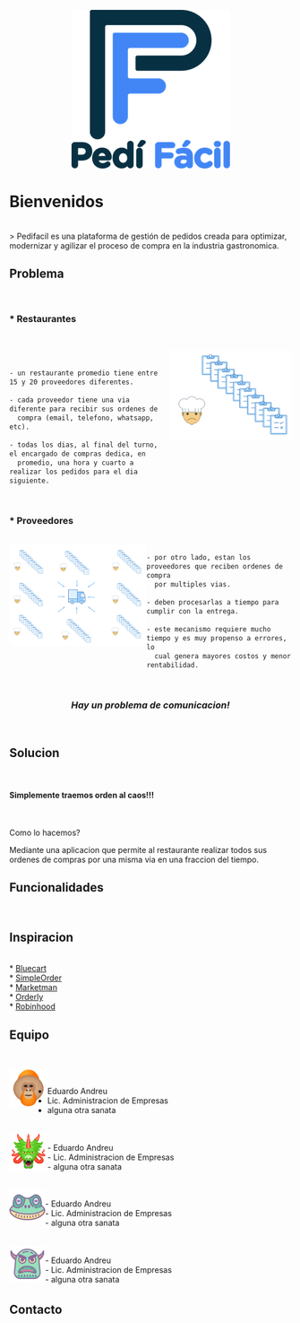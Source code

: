 
<p align="center">
  <img src="assets/logoPediFacil_README.png">
</p>

<h1>Bienvenidos</h1><br>
> Pedifacil es una plataforma de gestión de pedidos creada para optimizar, modernizar y agilizar el proceso de compra en la industria gastronomica.<br>

<h2>Problema</h2><br>

<h3 align="left">* Restaurantes</h3><br>

<img align="right" width="218" height="160" src="assets/img_chefOrder_README.png"><br>

    - un restaurante promedio tiene entre 15 y 20 proveedores diferentes.
    
    - cada proveedor tiene una via diferente para recibir sus ordenes de 
      compra (email, telefono, whatsapp, etc).
      
    - todas los dias, al final del turno, el encargado de compras dedica, en 
      promedio, una hora y cuarto a realizar los pedidos para el dia siguiente.

</br>
<h3 align="left">* Proveedores</h3><br>

<img align="left" width="245" height="180" src="assets/img_supplierProcess_README.png">

    - por otro lado, estan los proveedores que reciben ordenes de compra 
      por multiples vias.
    
    - deben procesarlas a tiempo para cumplir con la entrega.
      
    - este mecanismo requiere mucho tiempo y es muy propenso a errores, lo 
      cual genera mayores costos y menor rentabilidad.
</br>
<h3 align="center"><em>Hay un problema de comunicacion!</em></h3><br>

<h2>Solucion</h2><br>

<h4>Simplemente traemos orden al caos!!!</h4><br>

Como lo hacemos?<br>

Mediante una aplicacion que permite al restaurante realizar todos sus ordenes de compras por una misma via en una fraccion del tiempo.<br>


<h2>Funcionalidades</h2><br>


<h2>Inspiracion</h2><br>
* <a href="https://www.bluecart.com" target="_blank">Bluecart</a><br>
* <a href="https://www.simpleorder.com" target="_blank">SimpleOrder</a><br>
* <a href="https://www.marketman.com" target="_blank">Marketman</a><br>
* <a href="https://www.getorderly.com" target="_blank">Orderly</a><br>
* <a href="https://www.robinhood.com" target="_blank">Robinhood</a><br>

<h2>Equipo</h2><br>

  <img align="left" src="assets/team1_README.png"><br>
  - Eduardo Andreu<br>
  - Lic. Administracion de Empresas<br>
  - alguna otra sanata<br>
  <h6></h6>
  <img align="left" src="assets/team2_README.png"><br>
  - Eduardo Andreu<br>
  - Lic. Administracion de Empresas<br>
  - alguna otra sanata<br>
  <h6></h6>
  <img align="left" src="assets/team3_README.png"><br>
  - Eduardo Andreu<br>
  - Lic. Administracion de Empresas<br>
  - alguna otra sanata<br>
  <h6></h6>
  <img align="left" src="assets/team4_README.png"><br>
  - Eduardo Andreu<br>
  - Lic. Administracion de Empresas<br>
  - alguna otra sanata<br>
  <h6></h6>
  

<h2>Contacto</h2><br>
